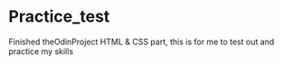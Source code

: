 # Practice_test
Finished theOdinProject HTML &amp; CSS part, this is for me to test out and practice my skills
